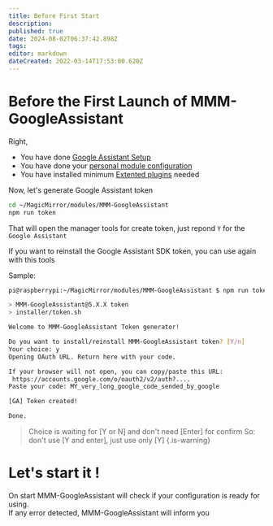```yaml
---
title: Before First Start
description: 
published: true
date: 2024-08-02T06:37:42.898Z
tags: 
editor: markdown
dateCreated: 2022-03-14T17:53:00.620Z
---
```


# Before the First Launch of MMM-GoogleAssistant

Right,
 * You have done [Google Assistant Setup](/MMM-GoogleAssistant/SetupCredentials)
 * You have done your [personal module configuration](/MMM-GoogleAssistant/Configuration)
 * You have installed minimum [Extented plugins](/MMM-GoogleAssistant/ExtentedPlugins#advice-to-start) needed

Now, let's generate Google Assistant token

```sh
cd ~/MagicMirror/modules/MMM-GoogleAssistant
npm run token
```
That will open the manager tools for create token, just repond `Y` for the `Google Assistant`

If you want to reinstall the Google Assistant SDK token, you can use again with this tools 

Sample:
```sh
pi@raspberrypi:~/MagicMirror/modules/MMM-GoogleAssistant $ npm run token

> MMM-GoogleAssistant@5.X.X token
> installer/token.sh

Welcome to MMM-GoogleAssistant Token generator!

Do you want to install/reinstall MMM-GoogleAssistant token? [Y/n] 
Your choice: y
Opening OAuth URL. Return here with your code.

If your browser will not open, you can copy/paste this URL:
 https://accounts.google.com/o/oauth2/v2/auth?....
Paste your code: MY_very_long_google_code_sended_by_google

[GA] Token created!

Done.
```

> Choice is waiting for [Y or N] and don't need [Enter] for confirm
> So: don't use [Y and enter], just use only [Y]
{.is-warning}


# Let's start it !

On start MMM-GoogleAssistant will check if your configuration is ready for using.<br>
If any error detected, MMM-GoogleAssistant will inform you
